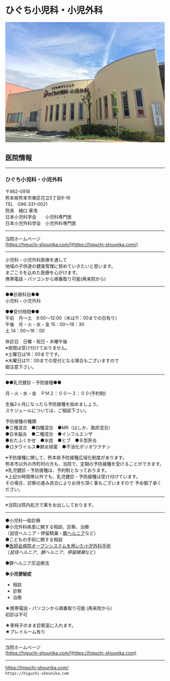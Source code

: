 # ひぐち小児科・小児外科  
![医院外観](iingaikannS.JPG)
## 医院情報  
***  
### ひぐち小児科・小児外科  
〒862-0918  
熊本県熊本市東区花立5丁目9-16  
TEL　096-331-0021  
院長　樋口 章浩  
日本小児科学会　　小児科専門医  
日本小児外科学会　小児外科専門医  
  
***  
  
当院ホームページ  
[https://higuchi-shounika.com/](https://higuchi-shounika.com/)  

***  

小児科・小児外科医療を通して  
地域の子供達の健康管理に努めていきたいと思います。  
まごころを込めた医療を心がけます。  
携帯電話・パソコンから順番取り可能(再来院から)  
  
---  
  
●●診療科目●●  
小児科・小児外科  

●●受付時間●●  
午前　月～土　9:00～12:00（木は11：00までの日有り）  
午後　月・火・水・金 15：00～18：30  
土 14：00～16：00  

休診日　日曜・祝日・木曜午後  
※夜間は受け付けておりません。  
※土曜日は16：00までです。  
※木曜日は11：00までの受付となる場合もございますので  
御注意下さい。  

---  

●●乳児健診・予防接種●●  

月・火・水・金　ＰＭ２：００～３：００(予約制)  

生後2ヶ月になったら予防接種を始めましょう。  
スケジュールについては、ご相談下さい。  

予防接種の種類  
●三種混合　●四種混合　●MR（はしか、風疹混合）  
●日本脳炎　●二種混合　●インフルエンザ  
●おたふくかぜ　●水痘　●ヒブ　●Ｂ型肝炎  
●ロタウイルス●肺炎球菌　●不活化ポリオワクチン  

※予防接種に関して、熊本県予防接種広域化制度があります。  
熊本市以外の市町村の方も、当院で、定期の予防接種を受けることができます。  
※乳児健診・予防接種は、予約制となっております。  
※上記の時間帯以外でも、乳児健診・予防接種は受け付けています。  
その場合、診察の進み具合によりお待ち頂く事もございますので
予め御了承ください。  
  
___  
  
※当院は院内処方で薬をお出ししております。  

___  

●小児科一般診療  
●小児外科疾患に関する相談、診察、治療  
（鼠径ヘルニア・停留精巣・[臍ヘルニア](heso.md)など）  
●こどもの手術に関する相談  
●[医師会病院オープンシステムを用いた小児外科手術](shujutsu.md)  
（*鼠径ヘルニア*、*臍ヘルニア*、*停留精巣*など）  

●臍ヘルニア圧迫療法  

●**小児便秘症**  
- 相談  
- 診察  
- 治療  

★携帯電話・パソコンから順番取り可能 (再来院から)  
初診は不可  

★車椅子のまま診察室に入れます。  
★プレイルーム有り  
  
***  
  
当院ホームページ  
[https://higuchi-shounika.com/](https://higuchi-shounika.com)  
  
***  
<https://higuchi-shounika.com/>  
`https://higuchi-shounika.com`  
  